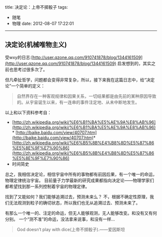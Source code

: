title: 决定论：上帝不掷骰子
tags:
  - 随笔
  - 物理
date: 2012-08-07 17:22:01
---

## 决定论(机械唯物主义)

受wxy的日志:[http://user.qzone.qq.com/910741878/blog/1344161509](http://user.qzone.qq.com/910741878/blog/1344161509)
启发想到的，其实之前也思考过很多次了。

但凡牵扯哲学，问题都会变得非常复杂，所以，接下来我在这篇日志中，给“决定论”一个简单的定义：

> 自然界存在一种客观规律和因果关系，一切结果都是由先前的某种原因导致的。从宇宙诞生以来，有一连串的事件注定地、从未中断地发生。

以上和以下资料参考自：

*   [http://zh.wikipedia.org/wiki/%E6%B1%BA%E5%AE%9A%E8%AB%96](http://zh.wikipedia.org/wiki/%E6%B1%BA%E5%AE%9A%E8%AB%96)*   [http://baike.baidu.com/view/40707.htm](http://baike.baidu.com/view/40707.htm)*   [http://zh.wikipedia.org/wiki/%E6%B5%8B%E4%B8%8D%E5%87%86%E5%8E%9F%E7%90%86](http://zh.wikipedia.org/wiki/%E6%B5%8B%E4%B8%8D%E5%87%86%E5%8E%9F%E7%90%86)
*   时间简史

总之，我相信决定论，相信宇宙中所有的事物都有前因后果，有一个唯一的命运，物理定律统治宇宙。
目前量子力学最新的研究成果都指向决定论——物理学家们都希望找到那一系列控制着宇宙的物理定律。

找到了又能如何？我们能够追溯过去，预测未来么？
不，根据不确定性原理，我们无法观测到粒子的确切状态，所以我们也无从追溯过去、预测未来了。

有那么一个唯一的、注定的命运，但无人能够观测，无人能够改变。和没有又有何分别。
一个“测不准”的命运，没法拿来说事，和没有一样&#8230;

> God doesn&#8217;t play with dice(上帝不掷骰子).——爱因斯坦